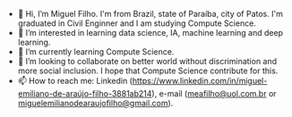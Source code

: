 - 👋 Hi, I’m Miguel Filho. I'm from Brazil, state of Paraíba, city of Patos. I'm graduated in Civil Enginner and I am studying Compute Science. 
- 👀 I’m interested in learning data science, IA, machine learning and deep learning.
- 🌱 I’m currently learning Compute Science.
- 💞️ I’m looking to collaborate on better world without discrimination and more social inclusion. I hope that Compute Science contribute for this.
- 📫 How to reach me: Linkedin (https://www.linkedin.com/in/miguel-emiliano-de-araújo-filho-3881ab214), e-mail (meafilho@uol.com.br or miguelemilianodearaujofilho@gmail.com).

<!---
meafilho/meafilho is a ✨ special ✨ repository because its `README.md` (this file) appears on your GitHub profile.
You can click the Preview link to take a look at your changes.
--->

